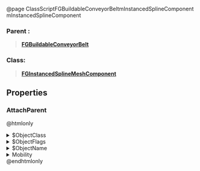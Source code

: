 @page ClassScriptFGBuildableConveyorBeltmInstancedSplineComponent mInstancedSplineComponent
### Parent :
<b><a href="_class_script_f_g_buildable_conveyor_belt.html"><blockquote>FGBuildableConveyorBelt</blockquote></a></b>
### Class:
<b><a href="_class_script_f_g_instanced_spline_mesh_component.html"><blockquote>FGInstancedSplineMeshComponent</blockquote></a></b>
## Properties
### AttachParent
@htmlonly
<details>
 <summary>$ObjectClass</summary>
<b><a href="_class_script_scene_component.html"><blockquote>SceneComponent</blockquote></a></b>
</details>
<details>
 <summary>$ObjectFlags</summary>
<blockquote>262177</blockquote>
</details>
<details>
 <summary>$ObjectName</summary>
<blockquote>RootComponent</blockquote>
</details>
<details>
 <summary>Mobility</summary>
<blockquote>0</blockquote>
</details>
@endhtmlonly

